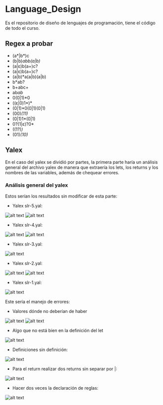 # Language_Design
Es el repositorio de diseño de lenguajes de programación, tiene el código de todo el curso.

## Regex a probar
- (a*|b*)c
- (b|b)*abb(a|b)*
- (a|ε)b(a+)c?
- (a|ε)b(a+)c?
- (a|b)*a(a|b)(a|b)
- b*ab?
- b+abc+
- ab*ab*
- 0(0|1)*0
- ((ε|0)1*)*
- (0|1)*0(0|1)(0|1)
- (00)*(11)*
- (0|1)1*(0|1)
- 0?(1|ε)?0*
- ((1?)*)*
- (01)*(10)*

## Yalex
En el caso del yalex se dividió por partes, la primera parte haría un análisis general del archivo yalex de manera que extraería los lets, los returns y los nombres de las variables, además de chequear errores.

### Análisis general del yalex
Estos serían los resultados sin modificar de esta parte:

* Yalex slr-5.yal:

![alt text](image-12.png)
![alt text](image-6.png)

* Yalex slr-4.yal:

![alt text](image.png)
![alt text](image-1.png)

* Yalex slr-3.yal:

![alt text](image-2.png)

* Yalex slr-2.yal:

![alt text](image-3.png)
![alt text](image-4.png)

* Yalex slr-1.yal:

![alt text](image-5.png)

Este sería el manejo de errores:

* Valores dónde no deberían de haber

![alt text](image-7.png)
![alt text](image-10.png)

* Algo que no está bien en la definición del let

![alt text](image-8.png)

* Definiciones sin definición:

![alt text](image-9.png)

* Para el return realizar dos returns sin separar por |:

![alt text](image-11.png)

* Hacer dos veces la declaración de reglas:

![alt text](image-13.png)
